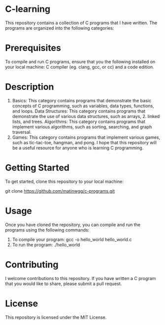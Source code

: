 # C-learning
This repository contains a collection of C programs that I have written. The programs are organized into the following categories:

# Prerequisites
To compile and run C programs, ensure that you the following installed on your local machine:
C compiler (eg. clang, gcc, or cc) and a code edition.

# Description
1. Basics: This category contains programs that demonstrate the basic concepts of C programming, such as variables, data types, functions, and loops.
Data Structures: This category contains programs that demonstrate the use of various data structures, such as arrays, 2. linked lists, and trees.
Algorithms: This category contains programs that implement various algorithms, such as sorting, searching, and graph traversal.
3. Games: This category contains programs that implement various games, such as tic-tac-toe, hangman, and pong.
I hope that this repository will be a useful resource for anyone who is learning C programming.

# Getting Started
To get started, clone this repository to your local machine:

git clone https://github.com/matinwgg/c-programs.git

# Usage
Once you have cloned the repository, you can compile and run the programs using the following commands:
  1. To compile your program:
     gcc -o hello_world hello_world.c
  2. To run the program:
     ./hello_world

# Contributing
I welcome contributions to this repository. If you have written a C program that you would like to share, please submit a pull request.

# License
This repository is licensed under the MIT License.
